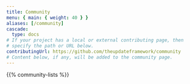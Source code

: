 ```yaml
---
title: Community
menu: { main: { weight: 40 } }
aliases: [/community]
cascade:
  type: docs
# If your project has a local or external contributing page, then
# specify the path or URL below.
contributingUrl: https://github.com/theupdateframework/community
# Content below, if any, will be added to the community page.
---
```


{{% community-lists %}}
